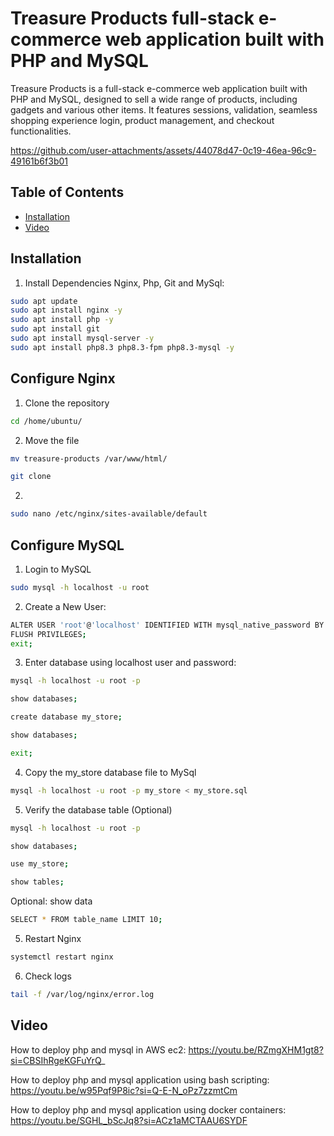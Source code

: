 ﻿# Treasure Products full-stack e-commerce web application built with PHP and MySQL

Treasure Products is a full-stack e-commerce web application built with PHP and MySQL, designed to sell a wide range of products, including gadgets and various other items. It features sessions, validation, seamless shopping experience login, product management, and checkout functionalities. 

https://github.com/user-attachments/assets/44078d47-0c19-46ea-96c9-49161b6f3b01

## Table of Contents
- [Installation](#installation)
- [Video](#video)


## Installation
1. Install Dependencies Nginx, Php, Git and MySql:

```bash
sudo apt update
sudo apt install nginx -y
sudo apt install php -y
sudo apt install git
sudo apt install mysql-server -y
sudo apt install php8.3 php8.3-fpm php8.3-mysql -y
```


## Configure Nginx

1. Clone the repository

```bash
cd /home/ubuntu/
```

2. Move the file
```bash
mv treasure-products /var/www/html/
```

```bash
git clone 
```

2. 

```bash
sudo nano /etc/nginx/sites-available/default
```


## Configure MySQL

1. Login to MySQL

```bash
sudo mysql -h localhost -u root
```

2. Create a New User:

```bash
ALTER USER 'root'@'localhost' IDENTIFIED WITH mysql_native_password BY 'root@000!'; 
FLUSH PRIVILEGES;
exit;
```

3. Enter database using localhost user and password:

```bash
mysql -h localhost -u root -p
```

```bash
show databases;
```

```bash
create database my_store;
```

```bash
show databases;
```

```bash
exit;
```

4. Copy the my_store database file to MySql

```bash
mysql -h localhost -u root -p my_store < my_store.sql
```

5. Verify the database table (Optional)

```bash
mysql -h localhost -u root -p
```

```bash
show databases;
```

```bash
use my_store;
```

```bash
show tables;
```

Optional: show data

```bash
SELECT * FROM table_name LIMIT 10;
```

5. Restart Nginx 

```bash
systemctl restart nginx
```

6. Check logs

```bash
tail -f /var/log/nginx/error.log
```


## Video

How to deploy php and mysql in AWS ec2: https://youtu.be/RZmgXHM1gt8?si=CBSIhRgeKGFuYrQ_

How to deploy php and mysql application using bash scripting: https://youtu.be/w95Pqf9P8ic?si=Q-E-N_oPz7zzmtCm

How to deploy php and mysql application using docker containers: https://youtu.be/SGHL_bScJq8?si=ACz1aMCTAAU6SYDF

